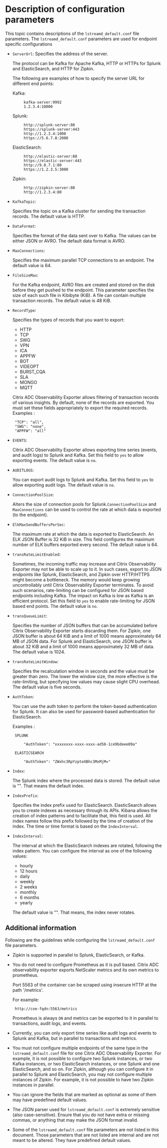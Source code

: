 # Description of configuration parameters

This topic contains descriptions of the `lstreamd_default.conf` file parameters. The `lstreamd_default.conf` parameters are used for endpoint specific configurations

-  `ServerUrl`: Specifies the address of the server.

    The protocol can be Kafka for Apache Kafka, HTTP or HTTPs for Splunk and ElasticSearch, and HTTP for Zipkin.

    The following are examples of how to specify the server URL for different end points:

    Kafka:

            kafka-server:9992
            1.2.3.4:10000
    Splunk:

            http://splunk-server:80
            https://splunk-server:443
            http://1.2.3.4:1000
            https://5.6.7.8:2000

    ElasticSearch:

            http://elastic-server:80
            https://elastic-server:443
            http://9.8.7.1:80
            https://1.2.3.5:3000
    Zipkin:

            http://zipkin-server:80
            http://1.2.3.4:80

-  `KafkaTopic`:

    Specifies the topic on a Kafka cluster for sending the transaction records. The default value is HTTP.

-  `DataFormat`:

    Specifies the format of the data sent over to Kafka. The values can be either JSON or AVRO.
    The default data format is AVRO.

-  `MaxConnections`:

    Specifies the maximum parallel TCP connections to an endpoint.
    The default value is 64.

-  `FileSizeMax`:

    For the Kafka endpoint, AVRO files are created and stored on the disk before they get pushed to the endpoint.
    This parameter specifies the size of each such file in Kibibyte (KiB). A file can contain multiple transaction records. The default value is 48 KiB.

-  `RecordType`:

    Specifies the types of records that you want to export:

    -  HTTP
    -  TCP
    -  SWG
    -  VPN
    -  ICA
    -  APPFW
    -  BOT
    -  VIDEOPT
    -  BURST_CQA
    -  SLA
    -  MONGO
    -  MQTT

    Citrix ADC Observability Exporter allows filtering of transaction records of various insights.
    By default, none of the records are exported.
    You must set these fields appropriately to export the required records.
    Examples :

        "TCP": "all",
        "SWG": "none",
        "APPFW": "all"

-  `EVENTS`:

    Citrix ADC Observability Exporter allows exporting time series (events, and audit logs) to Splunk and Kafka.
    Set this field to `yes` to allow exporting events.
    The default value is `no`.

-  `AUDITLOGS`:

    You can export audit logs to Splunk and Kafka.
    Set this field to `yes` to allow exporting audit logs.
    The default value is `no`.

-  `ConnectionPoolSize`:

    Alters the size of connection pools for Splunk.`ConnectionPoolSize` and `MaxConnections` can be used to control the rate at which data is exported (to the endpoint).

-  `ElkMaxSendBuffersPerSec`:

    The maximum rate at which the data is exported to ElasticSearch.
    An ELK JSON Buffer is 32 KiB in size.
    This field configures the maximum number of ELK buffers exported every second.
    The default value is 64.

-  `transRateLimitEnabled`:

    Sometimes, the incoming traffic may increase and Citrix Observability Exporter may not be able to scale up to it.
    In such cases, export to JSON endpoints like Splunk, ElasticSearch, and Zipkin over HTTP/HTTPS might become a bottleneck.
    The memory would keep growing uncontrollably until Citrix Observability Exporter terminates.
    To avoid such scenarios, rate-limiting can be configured for JSON based endpoints including Kafka. The impact on Kafka is low as Kafka is an efficient protocol.
    Set this field to `yes` to enable rate-limiting for JSON based end points.
    The default value is `no`.

-  `transQueueLimit`:

    Specifies the number of JSON buffers that can be accumulated before Citrix Observability Exporter starts discarding them.
    For Zipkin, one JSON buffer is about 64 KiB and a limit of 1000 means approximately 64 MB of JSON data.
    For Splunk and ElasticSearch, one JSON buffer is about 32 KiB and a limit of 1000 means approximately 32 MB of data.
    The default value is 1024.

-  `transRateLimitWindow`:

    Specifies the recalculation window in seconds and the value must be greater than zero.
    The lower the window size, the more effective is the rate-limiting, but specifying low values may cause slight CPU overhead.
    The default value is five seconds.

-  `AuthToken`:

    You can use the auth token to perform the token-based authentication for Splunk.
    It can also be used for password-based authentication for ElasticSearch.

    Examples :

        SPLUNK

            "AuthToken": "xxxxxxxx-xxxx-xxxx-ad58-1ce9bdeee09a"
        
        ELASTICSEARCH

            "AuthToken": "ZWxhc3RpYzpteXBhc3MxMjM="

-  `Index`:

    The Splunk index where the processed data is stored.
     The default value is "". That means the default index.

-  `IndexPrefix`:

    Specifies the index prefix used for ElasticSearch. ElasticSearch allows you to create indexes as necessary through its APIs.
    Kibana allows the creation of index patterns and to facilitate that, this field is used.
    All index names follow this prefix followed by the time of creation of the index. The time or time format is based on the `IndexInterval`.

-  `IndexInterval`:

    The interval at which the ElasticSearch indexes are rotated, following the index pattern.
    You can configure the interval as one of the following values:

    -  hourly
    -  12 hours
    -  daily
    -  weekly
    -  2 weeks
    -  monthly
    -  6 months
    -  yearly

    The default value is "". That means, the index never rotates.

## Additional information

Following are the guidelines while configuring the  `lstreamd_default.conf` file parameters.

-  Zipkin is supported in parallel to Splunk, ElasticSearch, or Kafka.

-  You do not need to configure Prometheus as it is pull based. Citrix ADC observability exporter exports NetScaler metrics and its own metrics to prometheus.

    Port 5563 of the container can be scraped using insecure HTTP at the path '/metrics'.

    For example:

        http://coe-fqdn:5563/metrics

    Prometheus is always `ON` and metrics can be exported to it in parallel to transactions, audit logs, and events.

-  Currently, you can only export time series like audit logs and events to Splunk and Kafka, but in parallel to transactions and metrics.

-  You must not configure multiple endpoints of the same type in the `lstreamd_default.conf` file for one Citrix ADC Observability Exporter. For example, it is not possible to configure two Splunk instances, or two Kafka instances, or two ElasticSearch instances, or one Splunk and one ElasticSearch, and so on.
    For Zipkin, although you can configure it in parallel to Splunk and ElasticSearch, you may not configure multiple instances of Zipkin. For example, it is not possible to have two Zipkin instances in parallel.

-  You can ignore the fields that are marked as optional as some of them may have predefined default values.

-  The JSON parser used for `lstreamd_default.conf` is extremely sensitive (also case-sensitive). Ensure that you do not have extra or missing commas, or anything that may make the JSON format invalid.

-  Some of the `lstreamd_default.conf` file parameters are not listed in this document. Those parameters that are not listed are internal and are not meant to be altered. They have predefined default values.
